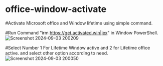 # office-window-activate
#Activate Microsoft office and Window lifetime using simple command.

#Run Command "irm https://get.activated.win|iex" in Window PowerShell.
![Screenshot 2024-09-03 200209](https://github.com/user-attachments/assets/0757ffd5-1c01-4b38-9b8b-996c3a19aa51)

#Select Number 1 For Lifetime Window active and 2 for Lifetime office active. and select other option according to need.
![Screenshot 2024-09-03 200050](https://github.com/user-attachments/assets/885b76b2-d4ca-48f6-8592-ab0b044fa470)
